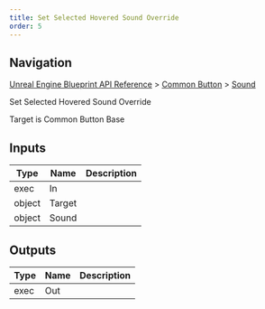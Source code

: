 ```yaml
---
title: Set Selected Hovered Sound Override
order: 5
---
```

## Navigation

[Unreal Engine Blueprint API Reference](https://dev.epicgames.com/documentation/en-us/unreal-engine/BlueprintAPI) > [Common Button](https://dev.epicgames.com/documentation/en-us/unreal-engine/BlueprintAPI/CommonButton) > [Sound](https://dev.epicgames.com/documentation/en-us/unreal-engine/BlueprintAPI/CommonButton/Sound)

Set Selected Hovered Sound Override

Target is Common Button Base

## Inputs

| Type | Name | Description |
| --- | --- | --- |
| exec | In |  |
| object | Target |  |
| object | Sound |  |

## Outputs

| Type | Name | Description |
| --- | --- | --- |
| exec | Out |  |
